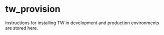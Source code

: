 #  tw_provision

Instructions for installing TW in development and production environments are stored here.  

